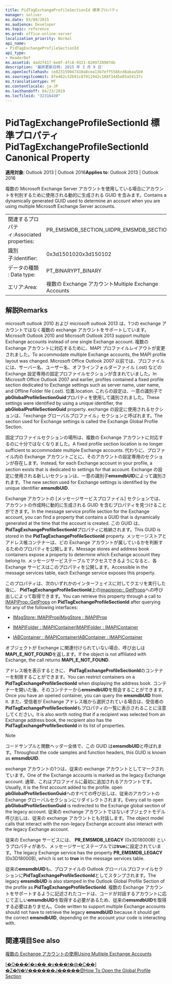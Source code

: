 ```yaml
---
title: PidTagExchangeProfileSectionId 標準プロパティ
manager: soliver
ms.date: 03/09/2015
ms.audience: Developer
ms.topic: reference
ms.prod: office-online-server
localization_priority: Normal
api_name:
- PidTagExchangeProfileSectionId
api_type:
- HeaderDef
ms.assetid: 4ad2f417-be8f-4fc8-9321-82097289074b
description: '最終更新日時: 2015 年 3 月 9 日'
ms.openlocfilehash: ce823159047410a8cea13b7eff5566cd8abaa5b9
ms.sourcegitcommit: 8fe462c32b91c87911942c188f3445e85a54137c
ms.translationtype: MT
ms.contentlocale: ja-JP
ms.lasthandoff: 04/23/2019
ms.locfileid: "32316430"
---
```

# <a name="pidtagexchangeprofilesectionid-canonical-property"></a><span data-ttu-id="b731a-103">PidTagExchangeProfileSectionId 標準プロパティ</span><span class="sxs-lookup"><span data-stu-id="b731a-103">PidTagExchangeProfileSectionId Canonical Property</span></span>

  
  
<span data-ttu-id="b731a-104">**適用対象**: Outlook 2013 | Outlook 2016</span><span class="sxs-lookup"><span data-stu-id="b731a-104">**Applies to**: Outlook 2013 | Outlook 2016</span></span> 
  
<span data-ttu-id="b731a-105">複数の Microsoft Exchange Server アカウントを使用している場合にアカウントを判別するために使用される動的に生成される GUID を含みます。</span><span class="sxs-lookup"><span data-stu-id="b731a-105">Contains a dynamically generated GUID used to determine an account when you are using multiple Microsoft Exchange Server accounts.</span></span>
  
|||
|:-----|:-----|
|<span data-ttu-id="b731a-106">関連するプロパティ:</span><span class="sxs-lookup"><span data-stu-id="b731a-106">Associated properties:</span></span>  <br/> |<span data-ttu-id="b731a-107">PR_EMSMDB_SECTION_UID</span><span class="sxs-lookup"><span data-stu-id="b731a-107">PR_EMSMDB_SECTION_UID</span></span>  <br/> |
|<span data-ttu-id="b731a-108">識別子:</span><span class="sxs-lookup"><span data-stu-id="b731a-108">Identifier:</span></span>  <br/> |<span data-ttu-id="b731a-109">0x3d150102</span><span class="sxs-lookup"><span data-stu-id="b731a-109">0x3d150102</span></span>  <br/> |
|<span data-ttu-id="b731a-110">データの種類 : </span><span class="sxs-lookup"><span data-stu-id="b731a-110">Data type:</span></span>  <br/> |<span data-ttu-id="b731a-111">PT_BINARY</span><span class="sxs-lookup"><span data-stu-id="b731a-111">PT_BINARY</span></span>  <br/> |
|<span data-ttu-id="b731a-112">エリア:</span><span class="sxs-lookup"><span data-stu-id="b731a-112">Area:</span></span>  <br/> |<span data-ttu-id="b731a-113">複数の Exchange アカウント</span><span class="sxs-lookup"><span data-stu-id="b731a-113">Multiple Exchange Accounts</span></span>  <br/> |
   
## <a name="remarks"></a><span data-ttu-id="b731a-114">解説</span><span class="sxs-lookup"><span data-stu-id="b731a-114">Remarks</span></span>

<span data-ttu-id="b731a-115">microsoft outlook 2010 および microsoft outlook 2013 は、1つの exchange アカウントではなく複数の exchange アカウントをサポートしています。</span><span class="sxs-lookup"><span data-stu-id="b731a-115">Microsoft Outlook 2010 and Microsoft Outlook 2013 support multiple Exchange accounts instead of one single Exchange account.</span></span> <span data-ttu-id="b731a-116">複数の Exchange アカウントに対応するために、MAPI プロファイルレイアウトが変更されました。</span><span class="sxs-lookup"><span data-stu-id="b731a-116">To accommodate multiple Exchange accounts, the MAPI profile layout was changed.</span></span> <span data-ttu-id="b731a-117">Microsoft Office Outlook 2007 以前では、プロファイルには、サーバー名、ユーザー名、オフラインフォルダーファイル (.ost) などの Exchange 設定専用の固定プロファイルセクションが含まれていました。</span><span class="sxs-lookup"><span data-stu-id="b731a-117">In Microsoft Office Outlook 2007 and earlier, profiles contained a fixed profile section dedicated to Exchange settings such as server name, user name, and Offline Folder file (.ost).</span></span> <span data-ttu-id="b731a-118">位置.</span><span class="sxs-lookup"><span data-stu-id="b731a-118">location.</span></span> <span data-ttu-id="b731a-119">これらの設定は、一意の識別子で**pbGlobalProfileSectionGuid**プロパティを使用して識別されました。</span><span class="sxs-lookup"><span data-stu-id="b731a-119">These settings were identified by using a unique identifier, the **pbGlobalProfileSectionGuid** property.</span></span> <span data-ttu-id="b731a-120">exchange の設定に使用されるセクションは、「exchange グローバルプロファイル」セクションと呼ばれます。</span><span class="sxs-lookup"><span data-stu-id="b731a-120">The section used for Exchange settings is called the Exchange Global Profile Section.</span></span> 
  
<span data-ttu-id="b731a-121">固定プロファイルセクションの場所は、複数の Exchange アカウントに対応するのに十分ではなくなりました。</span><span class="sxs-lookup"><span data-stu-id="b731a-121">A fixed profile section location is no longer sufficient to accommodate multiple Exchange accounts.</span></span> <span data-ttu-id="b731a-122">代わりに、プロファイル内の Exchange アカウントごとに、そのアカウントの設定専用のセクションが存在します。</span><span class="sxs-lookup"><span data-stu-id="b731a-122">Instead, for each Exchange account in your profile, a section exists that is dedicated to settings for that account.</span></span> <span data-ttu-id="b731a-123">Exchange の設定に使用される新しいセクションは、一意の識別子**emsmdbUID**によって識別されます。</span><span class="sxs-lookup"><span data-stu-id="b731a-123">The new section used for Exchange settings is identified by the unique identifier **emsmdbUID**.</span></span>
  
<span data-ttu-id="b731a-124">Exchange アカウントの [メッセージサービスプロファイル] セクションでは、アカウントの作成時に動的に生成される GUID を含むプロパティを見つけることができます。</span><span class="sxs-lookup"><span data-stu-id="b731a-124">In the message service profile section for the Exchange account, you can find a property that contains a GUID that is dynamically generated at the time that the account is created.</span></span> <span data-ttu-id="b731a-125">この GUID は、 **PidTagExchangeProfileSectionId**プロパティに格納されます。</span><span class="sxs-lookup"><span data-stu-id="b731a-125">This GUID is stored in the **PidTagExchangeProfileSectionId** property.</span></span> <span data-ttu-id="b731a-126">メッセージストアとアドレス帳コンテナーは、どの Exchange アカウントが属しているかを判断するためのプロパティを公開します。</span><span class="sxs-lookup"><span data-stu-id="b731a-126">Message stores and address book containers expose a property to determine which Exchange account they belong to.</span></span> <span data-ttu-id="b731a-127">メッセージサービステーブルでアクセスできるようになると、各 Exchange サービスはこのプロパティを公開します。</span><span class="sxs-lookup"><span data-stu-id="b731a-127">Accessible in the message services table, each Exchange service exposes this property.</span></span> 
  
<span data-ttu-id="b731a-128">このプロパティは、次のいずれかのインターフェイスに対してクエリを実行した後に、 **PidTagExchangeProfileSectionId**上の[imapiprop:: GetProps](imapiprop-getprops.md)への呼び出しによって取得できます。</span><span class="sxs-lookup"><span data-stu-id="b731a-128">You can retrieve this property through a call to [IMAPIProp::GetProps](imapiprop-getprops.md) on **PidTagExchangeProfileSectionId** after querying for any of the following interfaces:</span></span> 
  
- [<span data-ttu-id="b731a-129">IMsgStore: IMAPIProp</span><span class="sxs-lookup"><span data-stu-id="b731a-129">IMsgStore : IMAPIProp</span></span>](imsgstoreimapiprop.md)
    
- [<span data-ttu-id="b731a-130">IMAPIFolder : IMAPIContainer</span><span class="sxs-lookup"><span data-stu-id="b731a-130">IMAPIFolder : IMAPIContainer</span></span>](imapifolderimapicontainer.md)
    
- [<span data-ttu-id="b731a-131">IABContainer : IMAPIContainer</span><span class="sxs-lookup"><span data-stu-id="b731a-131">IABContainer : IMAPIContainer</span></span>](iabcontainerimapicontainer.md)
    
<span data-ttu-id="b731a-132">オブジェクトが Exchange に関連付けられていない場合、呼び出しは**MAPI_E_NOT_FOUND**を返します。</span><span class="sxs-lookup"><span data-stu-id="b731a-132">If the object is not affiliated with Exchange, the call returns **MAPI_E_NOT_FOUND**.</span></span>
  
<span data-ttu-id="b731a-133">アドレス帳を表示するときに、 **PidTagExchangeProfileSectionId**のコンテナーを制限することができます。</span><span class="sxs-lookup"><span data-stu-id="b731a-133">You can restrict containers on a **PidTagExchangeProfileSectionId** when displaying the address book.</span></span> <span data-ttu-id="b731a-134">コンテナーを開いた後、そのコンテナーから**emsmdbUID**を照会することができます。</span><span class="sxs-lookup"><span data-stu-id="b731a-134">Once you have an opened container, you can query the **emsmdbUID** from it.</span></span> <span data-ttu-id="b731a-135">また、受信者が Exchange アドレス帳から選択されている場合は、受信者の**PidTagExchangeProfileSectionId**もプロパティの一覧に表示されることに注意してください。</span><span class="sxs-lookup"><span data-stu-id="b731a-135">It is also worth noting that if a recipient was selected from an Exchange address book, the recipient also has the **PidTagExchangeProfileSectionId** in its list of properties.</span></span> 
  
> [!NOTE]
> <span data-ttu-id="b731a-136">コードサンプルと関数ヘッダー全体で、この GUID は**emsmdbUID**と呼ばれます。</span><span class="sxs-lookup"><span data-stu-id="b731a-136">Throughout the code samples and function headers, this GUID is known as **emsmdbUID**.</span></span> 
  
<span data-ttu-id="b731a-137">exchange アカウントの1つは、従来の exchange アカウントとしてマークされています。</span><span class="sxs-lookup"><span data-stu-id="b731a-137">One of the Exchange accounts is marked as the legacy Exchange account.</span></span> <span data-ttu-id="b731a-138">通常、これはプロファイルに最初に追加されるアカウントです。</span><span class="sxs-lookup"><span data-stu-id="b731a-138">Usually, it is the first account added to the profile.</span></span> <span data-ttu-id="b731a-139">open **pbGlobalProfileSectionGuid**へのすべての呼び出しは、従来のアカウントの Exchange グローバルセクションにリダイレクトされます。</span><span class="sxs-lookup"><span data-stu-id="b731a-139">Every call to open **pbGlobalProfileSectionGuid** is redirected to the Exchange global section of the legacy account.</span></span> <span data-ttu-id="b731a-140">従来の exchange アカウントではないオブジェクトモデル呼び出しは、従来の exchange アカウントとも対話します。</span><span class="sxs-lookup"><span data-stu-id="b731a-140">The object model calls that interact with the non-legacy Exchange account also interact with the legacy Exchange account.</span></span> 
  
<span data-ttu-id="b731a-141">従来の Exchange サービスには、 **PR_EMSMDB_LEGACY** (0x3D18000B) というプロパティがあり、メッセージサービステーブルでは**true**に設定されています。</span><span class="sxs-lookup"><span data-stu-id="b731a-141">The legacy Exchange service has the property **PR_EMSMDB_LEGACY** (0x3D18000B), which is set to **true** in the message services table.</span></span> 
  
<span data-ttu-id="b731a-142">従来の**emsmdbUID**も、プロファイルの Outlook グローバルプロファイルセクションに**PidTagExchangeProfileSectionId**としてスタンプされます。</span><span class="sxs-lookup"><span data-stu-id="b731a-142">The legacy **emsmdbUID** is also stamped in the Outlook Global Profile Section of the profile as **PidTagExchangeProfileSectionId**.</span></span> <span data-ttu-id="b731a-143">複数の Exchange アカウントをサポートするように記述されたコードは、コードが対話するアカウントに応じて正しい**emsmdbUID**を取得する必要があるため、従来の**emsmdbUID**を取得する必要はありません。</span><span class="sxs-lookup"><span data-stu-id="b731a-143">Code written to support multiple Exchange accounts should not have to retrieve the legacy **emsmdbUID** because it should get the correct **emsmdbUID**, depending on the account your code is interacting with.</span></span>
  
## <a name="see-also"></a><span data-ttu-id="b731a-144">関連項目</span><span class="sxs-lookup"><span data-stu-id="b731a-144">See also</span></span>



[<span data-ttu-id="b731a-145">複数の Exchange アカウントの使用</span><span class="sxs-lookup"><span data-stu-id="b731a-145">Using Multiple Exchange Accounts</span></span>](using-multiple-exchange-accounts.md)


<span data-ttu-id="b731a-146">[[�O���[�o�� �v���t�@�C��] �Z�N�V������J�����@](https://support.microsoft.com/kb/188482)</span><span class="sxs-lookup"><span data-stu-id="b731a-146">[How To Open the Global Profile Section](https://support.microsoft.com/kb/188482)</span></span>

